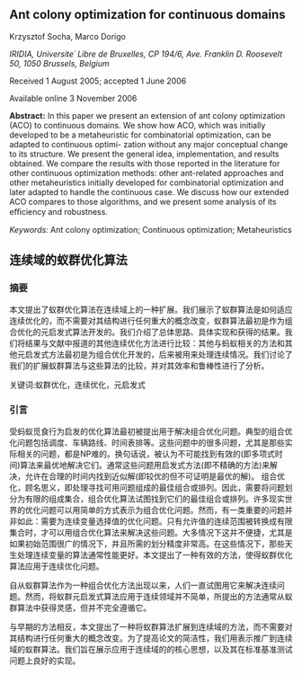 ## Ant colony optimization for continuous domains

Krzysztof Socha, Marco Dorigo

*IRIDIA, Universite´ Libre de Bruxelles, CP 194/6, Ave. Franklin D. Roosevelt 50, 1050 Brussels, Belgium*

Received 1 August 2005; accepted 1 June 2006

Available online 3 November 2006

**Abstract:** In this paper we present an extension of ant colony optimization (ACO) to continuous domains. We show how ACO, which was initially developed to be a metaheuristic for combinatorial optimization, can be adapted to continuous optimi- zation without any major conceptual change to its structure. We present the general idea, implementation, and results obtained. We compare the results with those reported in the literature for other continuous optimization methods: other ant-related approaches and other metaheuristics initially developed for combinatorial optimization and later adapted to handle the continuous case. We discuss how our extended ACO compares to those algorithms, and we present some analysis of its eﬃciency and robustness.

*Keywords:* Ant colony optimization; Continuous optimization; Metaheuristics

## 连续域的蚁群优化算法

### 摘要

本⽂提出了蚁群优化算法在连续域上的⼀种扩展。我们展示了蚁群算法是如何适应连续优化的，⽽不需要对其结构进⾏任何重⼤的概念改变，蚁群算法最初是作为组合优化的元启发式算法开发的。我们介绍了总体思路、具体实现和获得的结果。我们将结果与⽂献中报道的其他连续优化⽅法进⾏⽐较：其他与蚂蚁相关的⽅法和其他元启发式⽅法最初是为组合优化开发的，后来被⽤来处理连续情况。我们讨论了我们的扩展蚁群算法与这些算法的⽐较，并对其效率和鲁棒性进⾏了分析。

关键词:蚁群优化，连续优化，元启发式

### 引言

受蚂蚁觅⻝⾏为启发的优化算法最初被提出⽤于解决组合优化问题。典型的组合优化问题包括调度、⻋辆路线、时间表排等。这些问题中的很多问题，尤其是那些实际相关的问题，都是NP难的。换句话说，被认为不可能找到有效的(即多项式时间)算法来最优地解决它们。通常这些问题⽤启发式⽅法(即不精确的⽅法)来解决，允许在合理的时间内找到近似解(即较优的但不可证明是最优的解)。
组合优化，顾名思义，即处理寻找可⽤问题组成的最佳组合或排列。因此，需要将问题划分为有限的组成集合，组合优化算法试图找到它们的最佳组合或排列。许多现实世界的优化问题可以⽤简单的⽅式表示为组合优化问题。然⽽，有⼀类重要的问题并⾮如此：需要为连续变量选择值的优化问题。只有允许值的连续范围被转换成有限集合时，才可以⽤组合优化算法来解决这些问题。⼤多情况下这并不便捷，尤其是如果初始范围很⼴的情况下，并且所需的划分精度⾮常⾼。在这些情况下，那些天⽣处理连续变量的算法通常性能更好。本⽂提出了⼀种有效的⽅法，使得蚁群优化算法应⽤于连续优化问题。

⾃从蚁群算法作为⼀种组合优化⽅法出现以来，⼈们⼀直试图⽤它来解决连续问题。然⽽，将蚁群元启发式算法应⽤于连续领域并不简单，所提出的⽅法通常从蚁群算法中获得灵感，但并不完全遵循它。

与早期的⽅法相反，本⽂提出了⼀种将蚁群算法扩展到连续域的⽅法，⽽不需要对其结构进⾏任何重⼤的概念改变。为了提⾼论⽂的简洁性，我们⽤表示推⼴到连续域的蚁群算法。我们旨在展示应⽤于连续域的的核⼼思想，以及其在标准基准测试问题上良好的实现。

